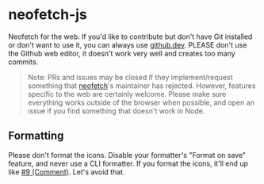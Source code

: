 # neofetch-js
Neofetch for the web. If you'd like to contribute but don't have Git installed or don't want to use it, you can always use [github.dev](https://github.dev/hello-smile6/neofetch-js). PLEASE don't use the Github web editor, it doesn't work very well and creates too many commits.

> Note: PRs and issues may be closed if they implement/request something that [neofetch](https://github.com/dylanaraps/neofetch)'s maintainer has rejected. However, features specific to the web are certainly welcome. Please make sure everything works outside of the browser when possible, and open an issue if you find something that doesn't work in Node.

## Formatting
Please don't format the icons. Disable your formatter's "Format on save" feature, and never use a CLI formatter. If you format the icons, it'll end up like [#9 (Comment)](https://github.com/hello-smile6/neofetch-js/pull/9#issuecomment-1053123272). Let's avoid that.